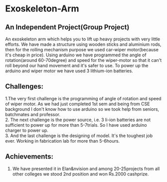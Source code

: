 # Exoskeleton-Arm
## An Independent Project(Group Project)
An exoskeleton arm which helps you to lift up heavy projects with very little efforts. We have made a structure using wooden sticks and aluminium rods, then for the rolling mechanism purpose we used car-wiper motor(because it's cheap in price). Using arduino we have programmed the angle of rotation(around 60-70degree) and speed for the wiper-motor so that it can't roll beyond our hand movement and it's safer to use. To power up the arduino and wiper motor we have used 3 lithium-ion batteries. 

## Challenges:
1.The very first challenge is the programming of angle of rotation and speed of wiper motor. As we had just completed 1st sem and being from CSE background I don't know how to use arduino so we took help from seniors, batchmates and professor. 
<br>
2. The next challenge is the power source, i.e. 3 li-ion batteries are not sufficient to power up for more than 5-7trials. So I have used arduino charger to power up.
<br>
3. And the last challenge is the designing of model. It's the toughest job ever. Working in fabrication lab for more than 5-6hours. 

## Achievements:
1. We have presented it in Elan&nvision and among 20-25projects from all other colleges we stood 2nd position and won Rs.2000 cashprize.
